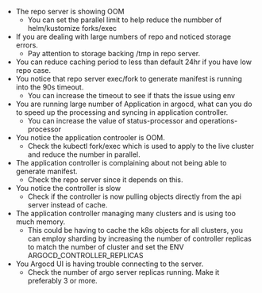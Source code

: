 - The repo server is showing OOM
  - You can set the parallel limit to help reduce the numbber of helm/kustomize forks/exec
- If you are dealing with large numbers of repo and noticed storage errors.
  - Pay attention to storage backing /tmp in repo server.
- You can reduce caching period to less than default 24hr if you have low repo case.
- You notice that repo server exec/fork to generate manifest is running into the 90s timeout.
  - You can increase the timeout to see if thats the issue using env
- You are running large number of Application in argocd, what can you do to speed up the processing and syncing in application
  controller.
  - You can increase the value of status-processor and operations-processor
- You notice the application controoler is OOM.
  - Check the kubectl fork/exec which is used to apply to the live cluster and reduce the number in parallel.
- The application controller is complaining about not being able to generate manifest.
  - Check the repo server since it depends on this.
- You notice the controller is slow
  - Check if the controller is now pulling objects directly from the api server instead of cache.
- The application controller managing many clusters and is using too much memory.
  - This could be having to cache the k8s objects for all clusters, you can employ sharding by increasing the number of 
  controller replicas to match the number of cluster and set the ENV ARGOCD_CONTROLLER_REPLICAS
- You Argocd UI is having trouble connecting to the server.
  - Check the number of argo server replicas running. Make it preferably 3 or more.


